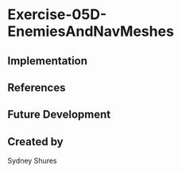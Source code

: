 # Exercise-05D-EnemiesAndNavMeshes


## Implementation

## References

## Future Development

## Created by
Sydney Shures
